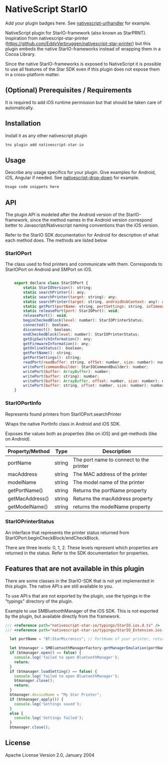 # NativeScript StarIO

Add your plugin badges here. See [nativescript-urlhandler](https://github.com/hypery2k/nativescript-urlhandler) for example.

NativeScript plugin for StarIO-framework (also known as StarPRNT). 
Inspiration from nativescript-star-printer (https://github.com/EddyVerbruggen/nativescript-star-printer) but this plugin embeds the native StarIO-frameworks instead of wrapping them in a Cocoa Library. 

Since the native StarIO-frameworks is exposed to NativeScript it is possible to use all features of the Star SDK even if this plugin does not expose them in a cross-platform matter.


## (Optional) Prerequisites / Requirements

It is required to add iOS runtime permission but that should be taken care of automatically.

## Installation

Install it as any other nativescript plugin

```javascript
tns plugin add nativescript-star-io
```

## Usage 

Describe any usage specifics for your plugin. Give examples for Android, iOS, Angular if needed. See [nativescript-drop-down](https://www.npmjs.com/package/nativescript-drop-down) for example.
	
```javascript
Usage code snippets here
```

## API

The plugin API is modeled after the Android version of the StarIO-framework, since the method names in the Android version correspond better to Javascript/Nativescript naming conventions than the iOS version.

Refer to the StarIO SDK documentation for Android for description of what each method does. The methods are listed below
    
### StarIOPort

The class used to find printers and communicate with them. Corresponds to StarIOPort on Android and SMPort on iOS. 

```javascript

    export declare class StarIOPort {
        static StarIOVersion(): string;
        static searchPrinter(): any;
        static searchPrinter(target: string): any;
        static searchPrinter(target: string, androidUsbContext: any): any;
        static getPort(portName: string, portSettings: string, ioTimeoutMillis: number): StarIOPort;
        static releasePort(port: StarIOPort): void;
        releasePort(): void;
        beginCheckedBlock(level: number): StarIOPrinterStatus;
        connected(): boolean;
        disconnect(): boolean;
        endCheckedBlock(level: number): StarIOPrinterStatus;
        getDipSwitchInformation(): any;
        getFirmwareInformation(): any;
        getOnlineStatus(): boolean;
        getPortName(): string;
        getPortSettings(): string;
        readPort(readBuffer: string, offSet: number, size: number): number;
        writePort(commandbuilder: StarIOCommandBuilder): number;
        writePort(buffer: ArrayBuffer): number;
        writePort(buffer: string): number;
        writePort(buffer: ArrayBuffer, offset: number, size: number): number;
        writePort(buffer: string, offset: number, size: number): number;
    }
```

### StarIOPortInfo

Represents found printers from StarIOPort.searchPrinter

Wraps the native PortInfo class in Android and iOS SDK.

Exposes the values both as properties (like on iOS) and get-methods (like on Android).

| Property/Method | Type | Description |
| --- | --- | --- |
| portName | string | The port name to connect to the printer |
| macAddress | string | The MAC address of the printer |
| modelName | string | The model name of the printer |
| getPortName() | string | Returns the portName property |
| getMacAddress() | string | Returns the macAddress property |
| getModelName() | string | returns the modelName property |

### StarIOPrinterStatus

An interface that represents the printer status returned from StarIOPort.beginCheckBlock/endCheckBlock.

There are three levels: 0, 1, 2. These levels represent which properties are returned in the status. Refer to the SDK documentation for properties.

## Features that are not available in this plugin

There are some classes in the StarIO-SDK that is not yet implemented in this plugin. The native API:s are still available to you.

To use API:s that are not exported by the plugin, use the typings in the "typings" directory of the plugin.

Example to use SMBluetoothManager of the iOS SDK. This is not exported by the plugin, but available directly from the framework.

```javascript
/// <reference path="nativescript-star-io/typings/StarIO.ios.d.ts" />
/// <reference path="nativescript-star-io/typings/StarIO_Extension.ios.d.ts" />

  let portName = "BT:StarMicronics"; // PortName of your printer, returned by StarIOPort.searchPrinter()

  let btmanager = SMBluetoothManagerFactory.getManagerEmulation(portName, StarIoExtEmulation.EscPosMobile);
  if (btmanager.open() == false) {
    console.log('failed to open BluetoothManager');
    return;
  }
  if (btmanager.loadSetting() == false) {
    console.log('failed to open BluetoothManager');
    btmanager.close();
    return;
  }
  btmanager.deviceName = "My Star Printer";
  if (btmanager.apply()) {
    console.log('Settings saved');
  }
  else {
    console.log('Settings failed');
  }
  btmanager.close();

```
    
## License

Apache License Version 2.0, January 2004
